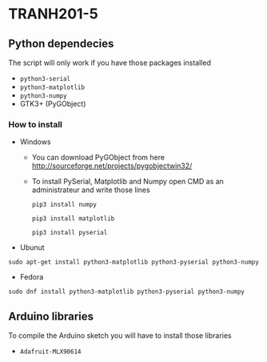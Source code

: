 # TRANH201-5
## Python dependecies
The script will only work if you have those packages installed 
 - `python3-serial`
 - `python3-matplotlib`
 - `python3-numpy`
 - GTK3+ (PyGObject)
 
 
### How to install 
- Windows
  * You can download PyGObject from here http://sourceforge.net/projects/pygobjectwin32/
  * To install PySerial, Matplotlib and Numpy open CMD as an administrateur and write those lines
  
    `pip3 install numpy`
    
    `pip3 install matplotlib`
    
    `pip3 install pyserial`

- Ubunut

 `sudo apt-get install python3-matplotlib python3-pyserial python3-numpy`

- Fedora 

 `sudo dnf install python3-matplotlib python3-pyserial python3-numpy`

## Arduino libraries
To compile the Arduino sketch you will have to install those libraries
 - `Adafruit-MLX90614` 
